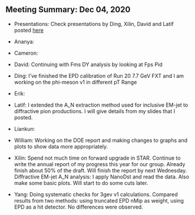 Meeting Summary: Dec 04, 2020
--------------------------------

- Presentations: Check presentations by Ding, Xilin, David and Latif posted [here](https://drive.google.com/drive/folders/1JunOPVNNxypKO4j5iDx0bEpbKm2x5ISz)

- Ananya:

- Cameron:

- David: Continuing with Fms DY analysis by looking at Fps Pid

- Ding: I’ve finished the EPD calibration of Run 20 7.7 GeV FXT and I am working on the phi-meson v1 in different pT Range

- Erik:

- Latif: I extended the A_N extraction method used for inclusive EM-jet to diffractive pion productions. I will give details from my slides that I posted.

- Liankun:

- William: Working on the DOE report and making changes to graphs and plots to show data more appropriately.

- Xilin: Spend not much time on forward upgrade in STAR. Continue to write the annual report of my progress this year for our group. Already finish about 50% of the draft. Will finish the report by next Wednesday. Diffractive EM-jet A_N analysis: I apply NanoDst and read the data. Also make some basic plots. Will start to do some cuts later.

- Yang: Doing systematic checks for 3gev v1 calculations. Compared results from two methods: using truncated EPD nMip as weight, using EPD as a hit detector. No differences were observed.



